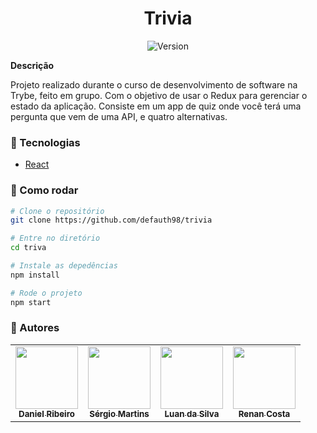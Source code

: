 <h1 align="center">Trivia</h1>
<p align="center">
  <img alt="Version" src="https://img.shields.io/badge/version-0.1.0-blue.svg?cacheSeconds=2592000" />
</p>

**Descrição**

Projeto realizado durante o curso de desenvolvimento de software na Trybe, feito em grupo. Com o objetivo de usar o Redux para gerenciar o estado da aplicação. Consiste em um app de quiz onde você terá uma pergunta que vem de uma API, e quatro alternativas.

### :nut_and_bolt: Tecnologias

- [React][reactjs]

[reactjs]: https://reactjs.org

### :thinking: Como rodar

```bash
# Clone o repositório
git clone https://github.com/defauth98/trivia

# Entre no diretório
cd triva

# Instale as depedências
npm install

# Rode o projeto
npm start
```

### :bust_in_silhouette: Autores

<table>
  <tr>
    <td align="center">
      <a href="https://github.com/defauth98">
        <img src="https://avatars.githubusercontent.com/u/52966246?v=4" width="100px;" alt=""/>
        <br />
          <sub>
            <b>Daniel Ribeiro</b>
          </sub>
      </a>
    </td>
    <td align="center">
      <a href="https://github.com/sergiomos">
        <img src="https://avatars.githubusercontent.com/u/39865942?v=4" width="100px;" alt=""/>
        <br />
          <sub>
            <b>Sérgio Martins</b>
          </sub>
      </a>
    </td>
    <td align="center">
      <a href="https://github.com/luanlsr">
        <img src="https://avatars.githubusercontent.com/u/70976199?v=4" width="100px;" alt=""/>
        <br />
          <sub>
            <b>Luan da Silva</b>
          </sub>
      </a>
    </td>
    <td align="center">
      <a href="https://github.com/renancosta21">
        <img src="https://avatars.githubusercontent.com/u/74211732?v=4" width="100px;" alt=""/>
        <br />
          <sub>
            <b>Renan Costa</b>
          </sub>
      </a>
    </td>
  </tr>
</table>
